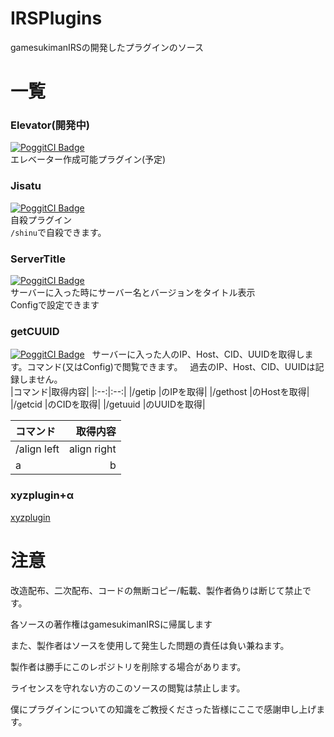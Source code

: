 # IRSPlugins
gamesukimanIRSの開発したプラグインのソース

# 一覧
### Elevator(開発中)
[![PoggitCI Badge](https://poggit.pmmp.io/ci.badge/gamesukimanIRS/IRSplugins/Elevator)](https://poggit.pmmp.io/ci/gamesukimanIRS/IRSplugins/Elevator)  
エレベーター作成可能プラグイン(予定)

### Jisatu
[![PoggitCI Badge](https://poggit.pmmp.io/ci.badge/gamesukimanIRS/IRSplugins/Jisatu)](https://poggit.pmmp.io/ci/gamesukimanIRS/IRSplugins/Jisatu)  
自殺プラグイン  
`/shinu`で自殺できます。

### ServerTitle
[![PoggitCI Badge](https://poggit.pmmp.io/ci.badge/gamesukimanIRS/IRSplugins/ServerTitle)](https://poggit.pmmp.io/ci/gamesukimanIRS/IRSplugins/ServerTitle)  
サーバーに入った時にサーバー名とバージョンをタイトル表示  
Configで設定できます

### getCUUID
[![PoggitCI Badge](https://poggit.pmmp.io/ci.badge/gamesukimanIRS/IRSplugins/getCUUID)](https://poggit.pmmp.io/ci/gamesukimanIRS/IRSplugins/getCUUID)  
サーバーに入った人のIP、Host、CID、UUIDを取得します。コマンド(又はConfig)で閲覧できます。  
過去のIP、Host、CID、UUIDは記録しません。  
|コマンド|取得内容|
|:--:|:--:|
|/getip <name>|<name>のIPを取得|
|/gethost <name>|<name>のHostを取得|
|/getcid <name>|<name>のCIDを取得|
|/getuuid <name>|<name>のUUIDを取得|

|コマンド|取得内容|
|:--|--:|
|/align left|align right|
|a|b|
### xyzplugin+α
[xyzplugin](https://github.com/gamesukimanIRS/xyzplugin-)


# 注意
改造配布、二次配布、コードの無断コピー/転載、製作者偽りは断じて禁止です。

各ソースの著作権はgamesukimanIRSに帰属します

また、製作者はソースを使用して発生した問題の責任は負い兼ねます。

製作者は勝手にこのレポジトリを削除する場合があります。

ライセンスを守れない方のこのソースの閲覧は禁止します。

僕にプラグインについての知識をご教授くださった皆様にここで感謝申し上げます。
